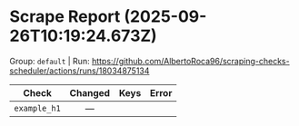 # Scrape Report (2025-09-26T10:19:24.673Z)

Group: `default`  |  Run: https://github.com/AlbertoRoca96/scraping-checks-scheduler/actions/runs/18034875134

| Check | Changed | Keys | Error |
|---|:---:|:--|:--|
| `example_h1` | — |  |  |
